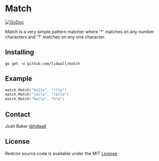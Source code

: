 # Match

[![GoDoc](https://godoc.org/github.com/tidwall/match?status.svg)](https://godoc.org/github.com/tidwall/match)

Match is a very simple pattern matcher where '*' matches on any
number characters and '?' matches on any one character.

## Installing

```
go get -u github.com/tidwall/match
```

## Example

```go
match.Match("hello", "*llo") 
match.Match("jello", "?ello") 
match.Match("hello", "h*o") 
```


## Contact

Josh Baker [@tidwall](http://twitter.com/tidwall)

## License

Redcon source code is available under the MIT [License](/LICENSE).